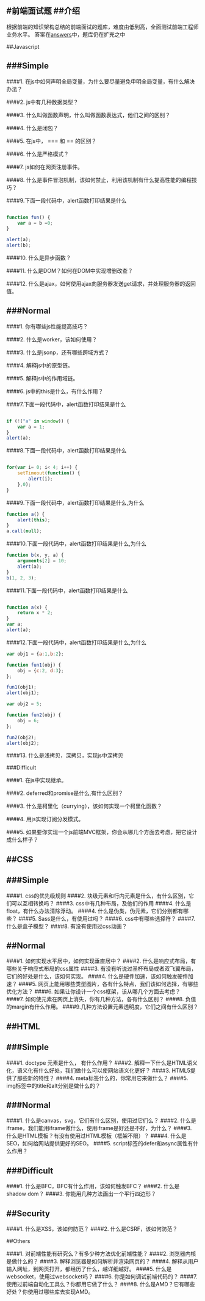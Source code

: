 #前端面试题
##介绍
-----------
根据前端的知识架构总结的前端面试的题库，难度由低到高，全面测试前端工程师业务水平。
答案在[answers](./answers.md)中，题库仍在扩充之中

##Javascript

###Simple
---------------

####1. 在js中如何声明全局变量，为什么要尽量避免申明全局变量，有什么解决办法？

####2. js中有几种数据类型？

####3. 什么叫做函数声明，什么叫做函数表达式，他们之间的区别？

####4. 什么是闭包？

####5. 在js中， === 和 == 的区别？

####6. 什么是严格模式？

####7. js如何在网页注册事件。

####8. 什么是事件冒泡机制，该如何禁止，利用该机制有什么提高性能的编程技巧？

####9.下面一段代码中，alert函数打印结果是什么
```javascript

function fun() {
    var a = b =0;
}

alert(a);
alert(b);

```

####10. 什么是异步函数？

####11. 什么是DOM？如何在DOM中实现增删改查？

####12. 什么是ajax，如何使用ajax向服务器发送get请求，并处理服务器的返回值。

###Normal
---------------

####1. 你有哪些js性能提高技巧？

####2. 什么是worker，该如何使用？

####3. 什么是jsonp，还有哪些跨域方式？

####4. 解释js中的原型链。

####5. 解释js中的作用域链。

####6. js中的this是什么，有什么作用？

####7.下面一段代码中，alert函数打印结果是什么
```javascript

if (!("a" in window)) {
    var a = 1;
}
alert(a);

```

####8.下面一段代码中，alert函数打印结果是什么
```javascript

for(var i= 0; i< 4; i++) {
    setTimeout(function() {
        alert(i);
    },0);
}

```

####9.下面一段代码中，alert函数打印结果是什么,为什么
```javascript
function a() {
    alert(this);
}
a.call(null);
```

####10.下面一段代码中，alert函数打印结果是什么,为什么
```javascript
function b(x, y, a) {
    arguments[2] = 10;
    alert(a);
}
b(1, 2, 3);
```

####11.下面一段代码中，alert函数打印结果是什么
```javascript

function a(x) {
    return x * 2;
}
var a;
alert(a);

```

####12.下面一段代码中，alert函数打印结果是什么,为什么
```javascript
var obj1 = {a:1,b:2};

function fun1(obj) {
    obj = {c:2, d:3};
};

fun1(obj1);
alert(obj1);

var obj2 = 5;

function fun2(obj) {
    obj = 6;
};

fun2(obj2);
alert(obj2);

```

####13. 什么是浅拷贝，深拷贝，实现js中深拷贝

###Difficult

####1. 在js中实现继承。

####2. deferred和promise是什么,有什么区别？

####3. 什么是柯里化（currying），该如何实现一个柯里化函数？

####4. 用js实现订阅分发模式。

####5. 如果要你实现一个js前端MVC框架，你会从哪几个方面去考虑，把它设计成什么样子？

##CSS
-----------

###Simple
--------------
####1. css的优先级规则
####2. 块级元素和行内元素是什么，有什么区别，它们可以互相转换吗？
####3. css中有几种布局，及他们的作用
####4. 什么是float，有什么办法清除浮动。
####4. 什么是伪类，伪元素，它们分别都有哪些？
####5. Sass是什么，有使用过吗？
####6. css中有哪些选择符？
####7. 什么是盒子模型？
####8. 有没有使用过css动画？

##Normal
--------------
####1. 如何实现水平居中，如何实现垂直居中？
####2. 什么是响应式布局，有哪些关于响应式布局的css属性
####3. 有没有听说过圣杯布局或者双飞翼布局，它们的好处是什么，该如何实现。
####4. 什么是硬件加速，该如何触发硬件加速？
####5. 网页上能用哪些类型图片，各有什么特点，我们该如何选择，有哪些优化方法？
####6. 如果让你设计一个css框架，该从哪几个方面去考虑？
####7. 如何使元素在网页上消失，你有几种方法，各有什么区别？
####8. 负值的margin有什么作用。
####9.几种方法设置元素透明度，它们之间有什么区别？


##HTML
---------------

###Simple
-------------
####1. doctype 元素是什么， 有什么作用？
####2. 解释一下什么是HTML语义化，语义化有什么好处，我们做什么可以使网站语义化更好？
####3. HTML5提供了那些新的特性？
####4. meta标签什么的，你常用它来做什么？
####5. img标签中的title和alt分别是做什么的？

###Normal
--------------
####1. 什么是canvas，svg，它们有什么区别，使用过它们么？
####2. 什么是iframe，我们能用iframe做什么，使用iframe是好还是不好，为什么？
####3. 什么是HTML模板？有没有使用过HTML模板（框架不限）？
####4. 什么是SEO，如何给网站提供更好的SEO。
####5. script标签的defer和async属性有什么作用？

###Difficult
------------------
####1. 什么是BFC，BFC有什么作用，该如何触发BFC？
####2. 什么是 shadow dom？
####3. 你能用几种方法画出一个平行四边形？

##Security
------------------
####1. 什么是XSS，该如何防范？
####2. 什么是CSRF，该如何防范？

##Others

####1. 对前端性能有研究么？有多少种方法优化前端性能？
####2. 浏览器内核是做什么的？
####3. 解释浏览器是如何解析并渲染网页的？
####4. 解释从用户输入网址，到网页打开，都经历了什么，越详细越好。
####5. 什么是websocket，使用过websocket吗？
####6. 你是如何调试前端代码的？
####7. 使用过前端自动化工具么？你都用它做了什么？
####8. 什么是AMD？它有哪些好处？你使用过哪些库去实现AMD。
